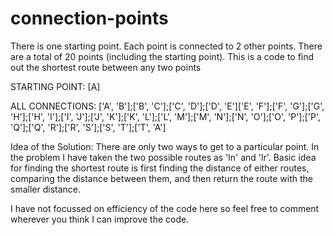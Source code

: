 # connection-points
There is one starting point. Each point is connected to 2 other points. There are a total of 20 points (including the starting point). This is a code to find out the shortest route between any two points

STARTING POINT: [A]

ALL CONNECTIONS:    ['A', 'B'];['B', 'C'];['C', 'D'];['D', 'E']['E', 'F'];['F', 'G'];['G', 'H'];['H', 'I'];['I', 'J'];['J', 'K'];['K', 'L'];['L', 'M'];['M', 'N'];['N', 'O'];['O', 'P'];['P', 'Q'];['Q', 'R'];['R', 'S'];['S', 'T'];['T', 'A']

Idea of the Solution: 
There are only two ways to get to a particular point. In the problem I have taken the two possible routes as 'ln' and 'lr'. Basic idea for finding the shortest route is first finding the distance of either routes, comparing the distance between them, and then return the route with the smaller distance. 

I have not focussed on efficiency of the code here so feel free to comment wherever you think I can improve the code. 
